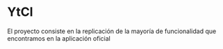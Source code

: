 # YtCl
El proyecto consiste en la replicación de la mayoría de funcionalidad que encontramos en la aplicación oficial
